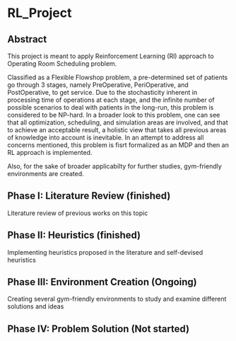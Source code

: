 # RL_Project
## Abstract
This project is meant to apply Reinforcement Learning (Rl) approach to Operating Room Scheduling problem. 

Classified as a Flexible Flowshop problem, a pre-determined set of patients go through 3 stages, namely PreOperative, PeriOperative, and PostOperative, to get service. Due to the stochasticity inherent in processing time of operations at each stage, and the infinite number of possible scenarios to deal with patients in the long-run, this problem is considered to be NP-hard. In a broader look to this problem, one can see that all optimization, scheduling, and simulation areas are involved, and that to achieve an acceptable result, a holistic view that takes all previous areas of knowledge into account is inevitable. In an attempt to address all concerns mentioned, this problem is fisrt formalized as an MDP and then an RL approach is implemented.

Also, for the sake of broader applicabilty for further studies, gym-friendly environments are created.

## Phase I: Literature Review (finished)
Literature review of previous works on this topic
## Phase II: Heuristics (finished)
Implementing heuristics proposed in the literature and self-devised heuristics
## Phase III: Environment Creation (Ongoing)
Creating several gym-friendly environments to study and examine different solutions and ideas
## Phase IV: Problem Solution (Not started) 

